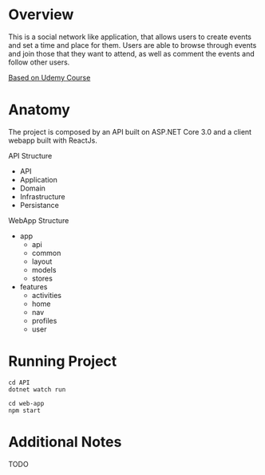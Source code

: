 # Overview

This is a social network like application, that allows users to create events and set a time and place for them. Users are able to browse through events and join those that they want to attend, as well as comment the events and follow other users.

[Based on Udemy Course](https://www.udemy.com/course/complete-guide-to-building-an-app-with-net-core-and-react/)

# Anatomy

The project is composed by an API built on ASP.NET Core 3.0 and a client webapp built with ReactJs.

API Structure
- API
- Application
- Domain
- Infrastructure
- Persistance


WebApp Structure
- app
  - api
  - common
  - layout
  - models
  - stores
- features
  - activities
  - home
  - nav
  - profiles
  - user

# Running Project

```
cd API
dotnet watch run
```

```
cd web-app
npm start
```

# Additional Notes
TODO
